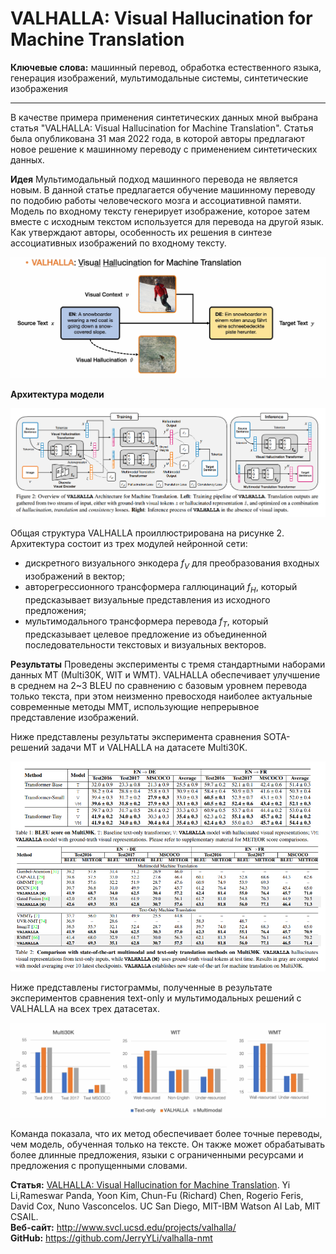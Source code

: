 # VALHALLA: Visual Hallucination for Machine Translation

**Ключевые слова:** машинный перевод, обработка естественного языка, генерация изображений, мультимодальные системы, синтетические изображения

***********************

В качестве примера применения синтетических данных мной выбрана статья "VALHALLA: Visual Hallucination for Machine Translation". 
Статья была опубликована 31 мая 2022 года, в которой авторы предлагают новое решение к машинному переводу с применением синтетических данных.

**Идея**
Мультимодальный подход машинного перевода не является новым. В данной статье предлагается обучение машинному переводу по подобию работы человеческого мозга и ассоциативной памяти. Модель по входному тексту генерирует изображение, которое затем вместе с исходным текстом используется для перевода на другой язык. Как утверждают авторы, особенность их решения в синтезе ассоциативных изображений по входному тексту.

![pair_img_text](./imgs/pair_img_text.png)

**Архитектура модели**

![model_architecture](./imgs/model_architecture.png)

Общая структура VALHALLA проиллюстрирована на рисунке 2. Архитектура состоит из трех модулей нейронной сети: 
- дискретного визуального энкодера $f_V$ для преобразования входных изображений в вектор;
- авторегрессионного трансформера галлюцинаций $f_H$, который предсказывает визуальные представления из исходного предложения; 
- мультимодального трансформера перевода $f_T$, который предсказывает целевое предложение из объединенной последовательности текстовых и визуальных векторов.


**Результаты**
Проведены эксперименты с тремя стандартными наборами данных MT
(Multi30K, WIT и WMT). VALHALLA обеспечивает улучшение в среднем на 2~3 BLEU по сравнению с базовым уровнем перевода только текста, при этом неизменно превосходя наиболее актуальные современные методы MMT, использующие непрерывное представление изображений. 

Ниже представлены результаты эксперимента сравнения SOTA-решений задачи MT и VALHALLA на датасете Multi30K.

![exp_Multi30K](./imgs/exp_Multi30K.png)

Ниже представлены гистограммы, полученные в результате экспериментов сравнения text-only и мультимодальных решений с VALHALLA на всех трех датасетах.

![all_hists](./imgs/all_hists.png)

Команда показала, что их метод обеспечивает более точные переводы, чем модель, обученная только на тексте. Он также может обрабатывать более длинные предложения, языки с ограниченными ресурсами и предложения с пропущенными словами.

**Статья:** [VALHALLA: Visual Hallucination for Machine Translation](http://www.svcl.ucsd.edu/publications/conference/2022/valhalla/main.pdf). Yi Li,Rameswar Panda, Yoon Kim, Chun-Fu (Richard) Chen, Rogerio Feris, David Cox, Nuno Vasconcelos. UC San Diego, MIT-IBM Watson AI Lab, MIT CSAIL. \
**Веб-сайт:** http://www.svcl.ucsd.edu/projects/valhalla/ \
**GitHub:** https://github.com/JerryYLi/valhalla-nmt
